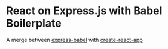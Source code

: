 # React on Express.js with Babel Boilerplate

A merge between [express-babel](https://github.com/vmasto/express-babel) with [create-react-app](https://github.com/facebookincubator/create-react-app)

